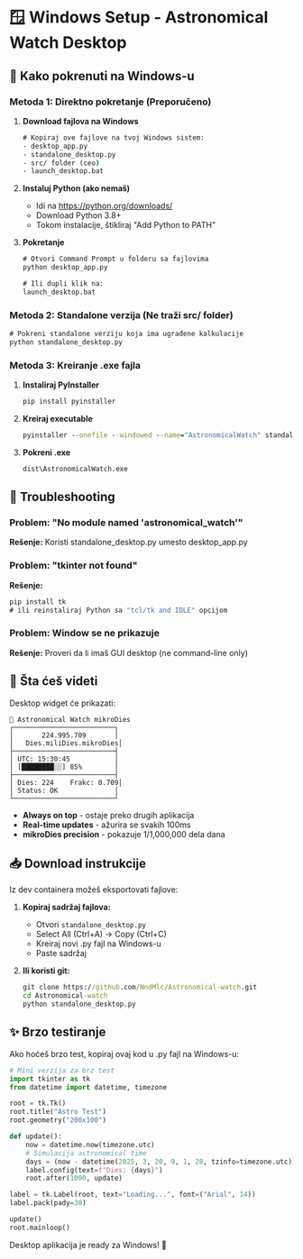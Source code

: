 # 🪟 Windows Setup - Astronomical Watch Desktop

## 🚀 Kako pokrenuti na Windows-u

### Metoda 1: Direktno pokretanje (Preporučeno)

1. **Download fajlova na Windows**
   ```cmd
   # Kopiraj ove fajlove na tvoj Windows sistem:
   - desktop_app.py
   - standalone_desktop.py  
   - src/ folder (ceo)
   - launch_desktop.bat
   ```

2. **Instaluj Python (ako nemaš)**
   - Idi na https://python.org/downloads/
   - Download Python 3.8+ 
   - Tokom instalacije, štikliraj "Add Python to PATH"

3. **Pokretanje**
   ```cmd
   # Otvori Command Prompt u folderu sa fajlovima
   python desktop_app.py
   
   # Ili dupli klik na:
   launch_desktop.bat
   ```

### Metoda 2: Standalone verzija (Ne traži src/ folder)

```cmd
# Pokreni standalone verziju koja ima ugrađene kalkulacije
python standalone_desktop.py
```

### Metoda 3: Kreiranje .exe fajla

1. **Instaliraj PyInstaller**
   ```cmd
   pip install pyinstaller
   ```

2. **Kreiraj executable**
   ```cmd
   pyinstaller --onefile --windowed --name="AstronomicalWatch" standalone_desktop.py
   ```

3. **Pokreni .exe**
   ```cmd
   dist\AstronomicalWatch.exe
   ```

## 🔧 Troubleshooting

### Problem: "No module named 'astronomical_watch'"
**Rešenje:** Koristi standalone_desktop.py umesto desktop_app.py

### Problem: "tkinter not found" 
**Rešenje:** 
```cmd
pip install tk
# ili reinstaliraj Python sa "tcl/tk and IDLE" opcijom
```

### Problem: Window se ne prikazuje
**Rešenje:** Proveri da li imaš GUI desktop (ne command-line only)

## 🎨 Šta ćeš videti

Desktop widget će prikazati:
```
🌟 Astronomical Watch mikroDies
┌─────────────────────────┐
│       224.995.709       │
│   Dies.miliDies.mikroDies│
├─────────────────────────┤
│ UTC: 15:30:45           │
│ [████████░░] 85%        │
├─────────────────────────┤
│ Dies: 224    Frakc: 0.709│
│ Status: OK              │
└─────────────────────────┘
```

- **Always on top** - ostaje preko drugih aplikacija
- **Real-time updates** - ažurira se svakih 100ms
- **mikroDies precision** - pokazuje 1/1,000,000 dela dana

## 📥 Download instrukcije

Iz dev containera možeš eksportovati fajlove:

1. **Kopiraj sadržaj fajlova:**
   - Otvori `standalone_desktop.py`
   - Select All (Ctrl+A) → Copy (Ctrl+C) 
   - Kreiraj novi .py fajl na Windows-u
   - Paste sadržaj

2. **Ili koristi git:**
   ```cmd
   git clone https://github.com/NndMlc/Astronomical-watch.git
   cd Astronomical-watch
   python standalone_desktop.py
   ```

## ✨ Brzo testiranje

Ako hoćeš brzo test, kopiraj ovaj kod u .py fajl na Windows-u:

```python
# Mini verzija za brz test
import tkinter as tk
from datetime import datetime, timezone

root = tk.Tk()
root.title("Astro Test")
root.geometry("200x100")

def update():
    now = datetime.now(timezone.utc)
    # Simulacija astronomical time
    days = (now - datetime(2025, 3, 20, 9, 1, 28, tzinfo=timezone.utc)).days
    label.config(text=f"Dies: {days}")
    root.after(1000, update)

label = tk.Label(root, text="Loading...", font=("Arial", 14))
label.pack(pady=30)

update()
root.mainloop()
```

Desktop aplikacija je ready za Windows! 🎉